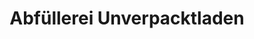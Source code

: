 ---
title: "Abfüllerei Unverpacktladen"
url: /holzkirchen/abfuellerei-unverpacktladen/
shop: Supermarkt
---